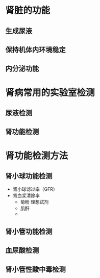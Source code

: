 # 肾脏的功能

## 生成尿液

## 保持机体内环境稳定

## 内分泌功能

# 肾病常用的实验室检测

## 尿液检测

## 肾功能检测

# 肾功能检测方法

## 肾小球功能检测

- 肾小球滤过率（GFR）
- 肾血浆清除率
	- 菊粉 理想试剂
	- 肌酐 
	-
## 肾小管功能检测

## 血尿酸检测

## 肾小管性酸中毒检测

